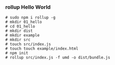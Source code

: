 ### rollup Hello World

```shell
# sudo npm i rollup -g
# mkdir 01_hello
# cd 01_hello
# mkdir dist
# mkdir example
# mkdir src
# touch src/index.js
# touch touch example/index.html
# npm init
# rollup src/index.js -f umd -o dist/bundle.js
```
